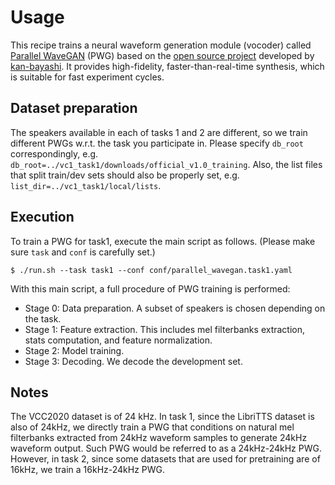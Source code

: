 # Usage

This recipe trains a neural waveform generation module (vocoder) called [Parallel WaveGAN](https://arxiv.org/abs/1910.11480) (PWG) based on the [open source project](https://github.com/kan-bayashi/ParallelWaveGAN) developed by [kan-bayashi](https://github.com/kan-bayashi). It provides high-fidelity, faster-than-real-time synthesis, which is suitable for fast experiment cycles.

## Dataset preparation

The speakers available in each of tasks 1 and 2 are different, so we train different PWGs w.r.t. the task you participate in. Please specify `db_root` correspondingly, e.g. `db_root=../vc1_task1/downloads/official_v1.0_training`. Also, the list files that split train/dev sets should also be properly set, e.g. `list_dir=../vc1_task1/local/lists`.

## Execution

To train a PWG for task1, execute the main script as follows. (Please make sure `task` and `conf` is carefully set.)

```
$ ./run.sh --task task1 --conf conf/parallel_wavegan.task1.yaml
```

With this main script, a full procedure of PWG training is performed:

- Stage 0: Data preparation. A subset of speakers is chosen depending on the task.
- Stage 1: Feature extraction. This includes mel filterbanks extraction, stats computation, and feature normalization.
- Stage 2: Model training.
- Stage 3: Decoding. We decode the development set.

## Notes

The VCC2020 dataset is of 24 kHz. In task 1, since the LibriTTS dataset is also of 24kHz, we directly train a PWG that conditions on natural mel filterbanks extracted from 24kHz waveform samples to generate 24kHz waveform output. Such PWG would be referred to as a 24kHz-24kHz PWG. However, in task 2, since some datasets that are used for pretraining are of 16kHz, we train a 16kHz-24kHz PWG.

